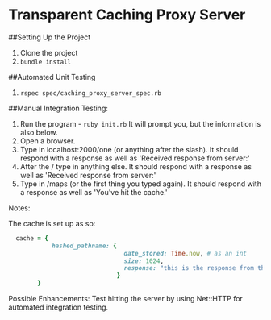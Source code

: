 # Transparent Caching Proxy Server

##Setting Up the Project

1. Clone the project
2. ```bundle install```

##Automated Unit Testing
1. ```rspec spec/caching_proxy_server_spec.rb```

##Manual Integration Testing:

1. Run the program - ```ruby init.rb``` It will prompt you, but the information is also below.
2. Open a browser.
3. Type in localhost:2000/one (or anything after the slash). It should respond with a response as well as 'Received response from server:'
4. After the / type in anything else. It should respond with a response as well as 'Received response from server:'
5. Type in /maps (or the first thing you typed again). It should respond with a response as well as 'You've hit the cache.'

Notes:

The cache is set up as so:

```ruby
  cache = {
            hashed_pathname: {
                                date_stored: Time.now, # as an int
                                size: 1024,
                                response: "this is the response from the destination source"
                              }
        }
```

Possible Enhancements:
Test hitting the server by using Net::HTTP for automated integration testing.
